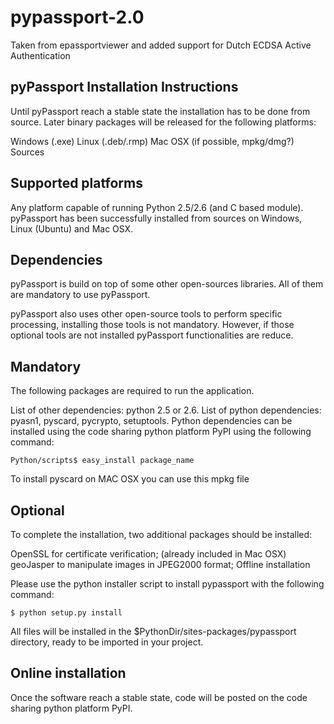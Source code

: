 # pypassport-2.0
Taken from epassportviewer and added support for Dutch ECDSA Active Authentication

## pyPassport Installation Instructions

Until pyPassport reach a stable state the installation has to be done from source. Later binary packages will be released for the following platforms:

Windows (.exe)
Linux (.deb/.rmp)
Mac OSX (if possible, mpkg/dmg?)
Sources

## Supported platforms

Any platform capable of running Python 2.5/2.6 (and C based module). pyPassport has been successfully installed from sources on Windows, Linux (Ubuntu) and Mac OSX.

## Dependencies

pyPassport is build on top of some other open-sources libraries. All of them are mandatory to use pyPassport.

pyPassport also uses other open-source tools to perform specific processing, installing those tools is not mandatory. However, if those optional tools are not installed pyPassport functionalities are reduce.

## Mandatory

The following packages are required to run the application.

List of other dependencies: python 2.5 or 2.6.
List of python dependencies: pyasn1, pyscard, pycrypto, setuptools.
Python dependencies can be installed using the code sharing python platform PyPI using the following command:
```
Python/scripts$ easy_install package_name
```
To install pyscard on MAC OSX you can use this mpkg file

## Optional

To complete the installation, two additional packages should be installed:

OpenSSL for certificate verification; (already included in Mac OSX)
geoJasper to manipulate images in JPEG2000 format;
Offline installation

Please use the python installer script to install pypassport with the following command:
```
$ python setup.py install
```
All files will be installed in the $PythonDir/sites-packages/pypassport directory, ready to be imported in your project.

## Online installation

Once the software reach a stable state, code will be posted on the code sharing python platform PyPI.
